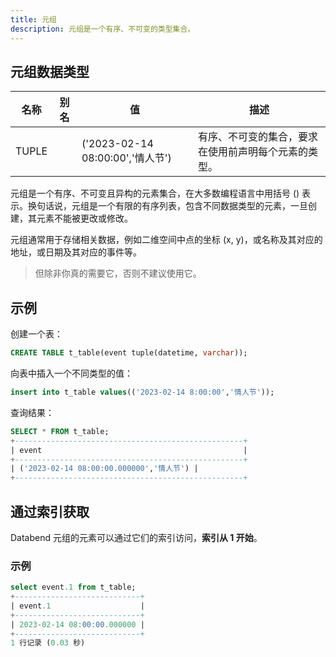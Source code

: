 ```yaml
---
title: 元组
description: 元组是一个有序、不可变的类型集合。
---
```


## 元组数据类型

| 名称  | 别名 | 值                                    | 描述                                                                                               |
|-------|---------|-------------------------------------------|-----------------------------------------------------------------------------------------------------------|
| TUPLE |         | ('2023-02-14 08:00:00','情人节') | 有序、不可变的集合，要求在使用前声明每个元素的类型。 |

元组是一个有序、不可变且异构的元素集合，在大多数编程语言中用括号 () 表示。换句话说，元组是一个有限的有序列表，包含不同数据类型的元素，一旦创建，其元素不能被更改或修改。

元组通常用于存储相关数据，例如二维空间中点的坐标 (x, y)，或名称及其对应的地址，或日期及其对应的事件等。

> 但除非你真的需要它，否则不建议使用它。

## 示例

创建一个表：
```sql
CREATE TABLE t_table(event tuple(datetime, varchar));
```

向表中插入一个不同类型的值：
```sql
insert into t_table values(('2023-02-14 8:00:00','情人节'));
```

查询结果：
```sql
SELECT * FROM t_table;
+---------------------------------------------------+
| event                                             |
+---------------------------------------------------+
| ('2023-02-14 08:00:00.000000','情人节') |
+---------------------------------------------------+
```

## 通过索引获取

Databend 元组的元素可以通过它们的索引访问，**索引从 1 开始**。

### 示例

```sql
select event.1 from t_table;
+----------------------------+
| event.1                    |
+----------------------------+
| 2023-02-14 08:00:00.000000 |
+----------------------------+
1 行记录 (0.03 秒)
```